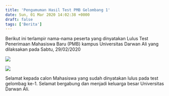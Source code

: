```yaml
---
title: 'Pengumuman Hasil Test PMB Gelombang 1'
date: Sun, 01 Mar 2020 14:02:38 +0000
draft: false
tags: ['Berita']
---
```


Berikut ini terlampir nama-nama peserta yang dinyatakan Lulus Test Penerimaan Mahasiswa Baru (PMB) kampus Universitas Darwan Ali yang dilaksakan pada Sabtu, 29/02/2020

![](https://unda.ac.id/2/wp-content/uploads/2020/03/WhatsApp-Image-2020-03-01-at-15.55.18-1-768x1024.jpeg)

![](https://unda.ac.id/2/wp-content/uploads/2020/03/WhatsApp-Image-2020-03-01-at-15.55.18-768x1024.jpeg)

Selamat kepada calon Mahasiswa yang sudah dinyatakan lulus pada test gelombag ke-1. Selamat bergabung dan menjadi keluarga besar Universitas Darwan Ali.